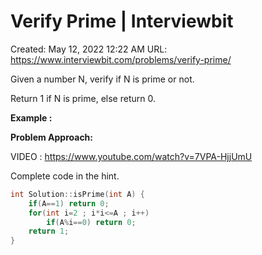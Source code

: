 # Verify Prime | Interviewbit

Created: May 12, 2022 12:22 AM
URL: https://www.interviewbit.com/problems/verify-prime/

Given a number N, verify if N is prime or not.

Return 1 if N is prime, else return 0.

**Example :**

**Problem Approach:**

VIDEO : https://www.youtube.com/watch?v=7VPA-HjjUmU

Complete code in the hint.

```cpp
int Solution::isPrime(int A) {
    if(A==1) return 0;
    for(int i=2 ; i*i<=A ; i++)
        if(A%i==0) return 0;
    return 1;
}
```